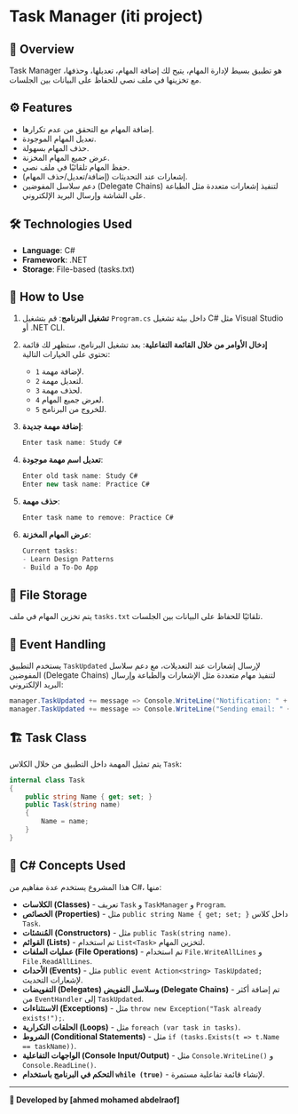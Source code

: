 
# Task Manager (iti project)

## 📌 Overview
Task Manager هو تطبيق بسيط لإدارة المهام، يتيح لك إضافة المهام، تعديلها، وحذفها، مع تخزينها في ملف نصي للحفاظ على البيانات بين الجلسات.

## ⚙️ Features
- إضافة المهام مع التحقق من عدم تكرارها.
- تعديل المهام الموجودة.
- حذف المهام بسهولة.
- عرض جميع المهام المخزنة.
- حفظ المهام تلقائيًا في ملف نصي.
- إشعارات عند التحديثات (إضافة/تعديل/حذف المهام).
- دعم سلاسل المفوضين (Delegate Chains) لتنفيذ إشعارات متعددة مثل الطباعة على الشاشة وإرسال البريد الإلكتروني.

## 🛠️ Technologies Used
- **Language**: C#
- **Framework**: .NET
- **Storage**: File-based (tasks.txt)

## 🚀 How to Use

1. **تشغيل البرنامج**:
   قم بتشغيل `Program.cs` داخل بيئة تشغيل C# مثل Visual Studio أو .NET CLI.

2. **إدخال الأوامر من خلال القائمة التفاعلية**:
   بعد تشغيل البرنامج، ستظهر لك قائمة تحتوي على الخيارات التالية:
   - `1` لإضافة مهمة.
   - `2` لتعديل مهمة.
   - `3` لحذف مهمة.
   - `4` لعرض جميع المهام.
   - `5` للخروج من البرنامج.

3. **إضافة مهمة جديدة**:
   ```csharp
   Enter task name: Study C#
   ```

4. **تعديل اسم مهمة موجودة**:
   ```csharp
   Enter old task name: Study C#
   Enter new task name: Practice C#
   ```

5. **حذف مهمة**:
   ```csharp
   Enter task name to remove: Practice C#
   ```

6. **عرض المهام المخزنة**:
   ```csharp
   Current tasks:
   - Learn Design Patterns
   - Build a To-Do App
   ```

## 📂 File Storage
يتم تخزين المهام في ملف `tasks.txt` تلقائيًا للحفاظ على البيانات بين الجلسات.

## 📢 Event Handling
يستخدم التطبيق `TaskUpdated` لإرسال إشعارات عند التعديلات، مع دعم سلاسل المفوضين (Delegate Chains) لتنفيذ مهام متعددة مثل الإشعارات والطباعة وإرسال البريد الإلكتروني:
```csharp
manager.TaskUpdated += message => Console.WriteLine("Notification: " + message);
manager.TaskUpdated += message => Console.WriteLine("Sending email: " + message);
```

## 🏗️ Task Class
يتم تمثيل المهمة داخل التطبيق من خلال الكلاس `Task`:
```csharp
internal class Task
{
    public string Name { get; set; }
    public Task(string name)
    {
        Name = name;
    }
}
```

## 🔹 C# Concepts Used
هذا المشروع يستخدم عدة مفاهيم من C#، منها:
- **الكلاسات (Classes)** - تعريف `Task` و `TaskManager` و `Program`.
- **الخصائص (Properties)** - مثل `public string Name { get; set; }` داخل كلاس `Task`.
- **المُنشئات (Constructors)** - مثل `public Task(string name)`.
- **القوائم (Lists)** - تم استخدام `List<Task>` لتخزين المهام.
- **عمليات الملفات (File Operations)** - تم استخدام `File.WriteAllLines` و `File.ReadAllLines`.
- **الأحداث (Events)** - مثل `public event Action<string> TaskUpdated;` لإشعارات التحديث.
- **التفويضات (Delegates) وسلاسل التفويض (Delegate Chains)** - تم إضافة أكثر من `EventHandler` إلى `TaskUpdated`.
- **الاستثناءات (Exceptions)** - مثل `throw new Exception("Task already exists!");`.
- **الحلقات التكرارية (Loops)** - مثل `foreach (var task in tasks)`.
- **الشروط (Conditional Statements)** - مثل `if (tasks.Exists(t => t.Name == taskName))`.
- **الواجهات التفاعلية (Console Input/Output)** - مثل `Console.WriteLine()` و `Console.ReadLine()`.
- **التحكم في البرنامج باستخدام `while (true)`** - لإنشاء قائمة تفاعلية مستمرة.



---
**🔹 Developed by [ahmed mohamed abdelraof]**

